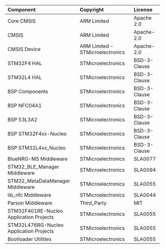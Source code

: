 | Component                                			| Copyright            | License   |
|:---------                                			|:-------              |:----------|
| Core CMSIS                               			| ARM Limited          | Apache 2.0 |
| CMSIS                                    			| ARM Limited          | Apache-2.0 |
| CMSIS Device                             			| ARM Limited - STMicroelectronics   | Apache-2.0 |
| STM32F4 HAL                              			| STMicroelectronics   | BSD-3-Clause |
| STM32L4 HAL                              			| STMicroelectronics   | BSD-3-Clause |
| BSP Components                           			| STMicroelectronics   | BSD-3-Clause |
| BSP NFC04A1                            			| STMicroelectronics   | BSD-3-Clause |
| BSP 53L3A2                             			| STMicroelectronics   | BSD-3-Clause |
| BSP STM32F4xx-Nucleo                     			| STMicroelectronics   | BSD-3-Clause |
| BSP STM32L4xx_Nucleo                     			| STMicroelectronics   | BSD-3-Clause |
| BlueNRG-MS Middleware                    			| STMicroelectronics   | SLA0077 |
| STM32_BLE_Manager Middleware             			| STMicroelectronics   | SLA0094 |
| STM32_MetaDataManager Middleware         			| STMicroelectronics   | SLA0055 |
| lib_nfc Middleware         						| STMicroelectronics   | SLA0044 |
| Parson Middleware                        			| Third_Party          | MIT     |
| STM32F401RE-Nucleo Application Projects  			| STMicroelectronics   | SLA0055 |
| STM32L476RG-Nucleo Application Projects  			| STMicroelectronics   | SLA0055 |
| Bootloader Utilities								| STMicroelectronics   | SLA0055 | 

